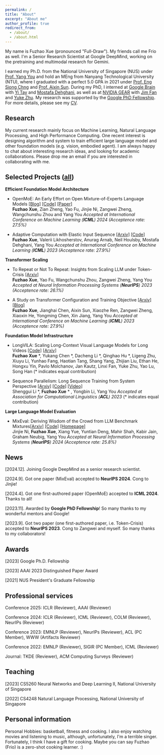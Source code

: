 ```yaml
---
permalink: /
title: "About"
excerpt: "About me"
author_profile: true
redirect_from: 
  - /about/
  - /about.html
---
```


My name is Fuzhao Xue (pronounced "Full-Draw"). My friends call me Frio as well. I'm a Senior Research Scientist at Google DeepMind, working on the pretraining and multimodal research for Gemini.

I earned my Ph.D. from the National University of Singapore (NUS) under [Prof. Yang You](https://www.comp.nus.edu.sg/~youy/) and hold an MEng from Nanyang Technological University (NTU), where I graduated with a perfect 5.0 GPA in 2021 under [Prof. Eng Siong Chng](https://www3.ntu.edu.sg/home/aseschng/default.html/) and [Prof. Aixin Sun](https://personal.ntu.edu.sg/axsun/). During my PhD, I interned at [Google Brain](https://research.google/teams/brain/) with [Yi Tay](https://vanzytay.github.io/) and [Mostafa Dehghani](https://mostafadehghani.com/), as well as at [NVIDIA GEAR](https://research.nvidia.com/labs/gear/) with [Jim Fan](https://jimfan.me/) and [Yuke Zhu](https://www.cs.utexas.edu/~yukez/). My research was supported by the [Google PhD Fellowship](https://research.google/outreach/phd-fellowship/recipients/). For more details, please see my [CV](/cv.pdf).


Research
------
My current research mainly focus on Machine Learning, Natural Language Processing, and High Performance Computing. One recent interest is designing algorithm and system to train efficient large language model and other foundation models (e.g. vision, embodied agent). I am always happy to chat about interesting research ideas, and looking for academic collaborations. Please drop me an email if you are interested in collaborating with me.  

Selected Projects ([all](https://xuefuzhao.github.io/publications/))
------
**Efficient Foundation Model Architecture**
* OpenMoE: An Early Effort on Open Mixture-of-Experts Language Models [[Blog]](https://www.notion.so/Aug-2023-OpenMoE-v0-2-Release-43808efc0f5845caa788f2db52021879) [[Code]](https://github.com/XueFuzhao/OpenMoE) [[Paper]](https://arxiv.org/abs/2402.01739) \
  **Fuzhao Xue**, Zian Zheng, Yao Fu, Jinjie Ni, Zangwei Zheng, Wangchunshu Zhou and Yang You
  *Accepted at International Conference on Machine Learning (**ICML**) 2024 (Acceptence rate: 27.5%)*
  
* Adaptive Computation with Elastic Input Sequence [[Arxiv]](https://arxiv.org/abs/2301.13195) [[Code]](https://github.com/google-research/scenic/tree/main/scenic/projects/adatape) \
  **Fuzhao Xue**, Valerii Likhosherstov, Anurag Arnab, Neil Houlsby, Mostafa Dehghani, Yang You
  *Accepted at International Conference on Machine Learning (**ICML**) 2023 (Acceptence rate: 27.9%)*

**Transformer Scaling**
* To Repeat or Not To Repeat: Insights from Scaling LLM under Token-Crisis [[Arxiv]](https://arxiv.org/abs/2305.13230) \
  **Fuzhao Xue**, Yao Fu, Wangchunshu Zhou, Zangwei Zheng, Yang You
  *Accepted at Neural Information Processing Systems (**NeurIPS**) 2023 (Acceptence rate: 26.1%)*
  
* A Study on Transformer Configuration and Training Objective [[Arxiv]](https://arxiv.org/abs/2205.10505) [[Blog]](https://xuefuzhao.notion.site/What-is-the-relationship-between-training-objective-and-transformer-scaling-21bed80094734a0f970ec78df0e520e6) \
  **Fuzhao Xue**, Jianghai Chen, Aixin Sun, Xiaozhe Ren, Zangwei Zheng, Xiaoxin He, Yongming Chen, Xin Jiang, Yang You
  *Accepted at International Conference on Machine Learning (**ICML**) 2023 (Acceptence rate: 27.9%)*

**Foundation Model Infrastructure**
* LongVILA: Scaling Long-Context Visual Language Models for Long Videos [[Code]](https://github.com/NVlabs/VILA/blob/main/LongVILA.md) [[Arxiv]](https://www.arxiv.org/abs/2408.10188) \
  **Fuzhao Xue** \*, Yukang Chen \*, Dacheng Li \*, Qinghao Hu \*, Ligeng Zhu, Xiuyu Li, Yunhao Fang, Haotian Tang, Shang Yang, Zhijian Liu, Ethan He, Hongxu Yin, Pavlo Molchanov, Jan Kautz, Linxi Fan, Yuke Zhu, Yao Lu, Song Han (\* indicates equal contribution) 

* Sequence Parallelism: Long Sequence Training from System Perspective [[Arxiv]](https://arxiv.org/abs/2105.13120) [[Code]](https://github.com/google-research/scenic/tree/main/scenic/projects/adatape) [[Video]](https://www.youtube.com/watch?v=HLLVKb7Cszs)  \
  Shenggui Li \*, **Fuzhao Xue** * , Yongbin Li, Yang You
  *Accepted at Association for Computational Linguistics (**ACL**) 2023*  (\* indicates equal contribution)

**Large Language Model Evaluation**
* MixEval: Deriving Wisdom of the Crowd from LLM Benchmark Mixtures[[Arxiv]](https://arxiv.org/abs/2406.06565) [[Code]](https://github.com/Psycoy/MixEval/) [[Homepage]](https://mixeval.github.io/) \
  Jinjie Ni, **Fuzhao Xue**, Xiang Yue, Yuntian Deng, Mahir Shah, Kabir Jain, Graham Neubig, Yang You
  *Accepted at Neural Information Processing Systems (**NeurIPS**) 2024 (Acceptence rate: 25.8%)*
  
News
------
\[2024.12]. Joining Google DeepMind as a senior research scientist.

\[2024.9]. Got one paper (MixEval) accepted to **NeurIPS 2024**. Cong to Jinjie!

\[2024.4]. Got one first-authored paper (OpenMoE) accepted to **ICML 2024**. Thanks to all!

\[2023.11]. Awarded by **Google PhD Fellowship**! So many thanks to my wonderful mentors and Google!

\[2023.9]. Got two paper (one first-authored paper, i.e. Token-Crisis) accepted to **NeurIPS 2023**. Cong to Zangwei and myself. So many thanks to my collaborators!

Awards
------
\[2023] Google Ph.D. Fellowship

\[2023] AAAI 2023 Distinguished Paper Award

\[2021] NUS President's Graduate Fellowship

Professional services
------
Conference 2025: ICLR (Reviewer), AAAI (Reviewer)

Conference 2024:  ICLR (Reviewer), ICML (Reviewer), COLM (Reviewer), NeurIPs (Reviewer)

Conference 2023:  EMNLP (Reviewer), NeurIPs (Reviewer), ACL (PC Member), WWW (Artifacts Reviewer)

Conference 2022: EMNLP (Reviewer), SIGIR (PC Member), ICML (Reviewer)

Journal: TKDE (Reviewer), ACM Computing Surveys (Reviewer)

Teaching
------
\[2023] CS5260 Neural Networks and Deep Learning II, National University of Singapore

\[2022] CS4248 Natural Language Processing, National University of Singapore

Personal information
------
Personal Hobbies: basketball, fitness and cooking. I also enjoy watching movies and listening to music, although, unfortunately, I'm a terrible singer. Fortunately, I think I have a gift for cooking. Maybe you can say Fuzhao (Frio) is a zero-shot cooking learner. :)
